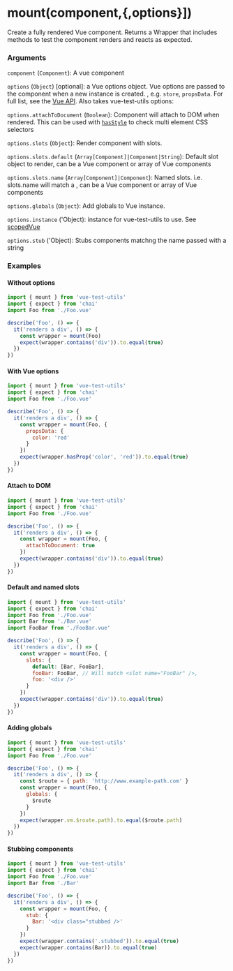 # mount(component,{,options}])

Create a fully rendered Vue component. Returns a Wrapper that includes methods to test the component renders and reacts as expected.

### Arguments

`component` (`Component`): A vue component

`options` (`Object`) [optional]: a Vue options object. Vue options are passed to the component when a new instance is created. , e.g. `store`, `propsData`. For full list, see the [Vue API](https://vuejs.org/v2/api/). Also takes vue-test-utils options:

`options.attachToDocument` (`Boolean`): Component will attach to DOM when rendered. This can be used with [`hasStyle`](/api/wrapper/hasStyle.md) to check multi element CSS selectors

`options.slots` (`Object`): Render component with slots.

`options.slots.default` (`Array[Component]|Component|String`): Default slot object to render, can be a Vue component or array of Vue components

`options.slots.name` (`Array[Component]|Component`): Named slots. i.e. slots.name will match a <slot name="name" />, can be a Vue component or array of Vue components

`options.globals` (`Object`): Add globals to Vue instance.

`options.instance` ('Object): instance for vue-test-utils to use. See [scopedVue](/api/scopedVue.md)

`options.stub` ('Object): Stubs components matchng the name passed with a string 

### Examples

#### Without options

```js
import { mount } from 'vue-test-utils'
import { expect } from 'chai'
import Foo from './Foo.vue'

describe('Foo', () => {
  it('renders a div', () => {
    const wrapper = mount(Foo)
    expect(wrapper.contains('div')).to.equal(true)
  })
})
```
#### With Vue options
```js
import { mount } from 'vue-test-utils'
import { expect } from 'chai'
import Foo from './Foo.vue'

describe('Foo', () => {
  it('renders a div', () => {
    const wrapper = mount(Foo, {
      propsData: {
        color: 'red'
      }
    })
    expect(wrapper.hasProp('color', 'red')).to.equal(true)
  })
})
```

#### Attach to DOM
```js
import { mount } from 'vue-test-utils'
import { expect } from 'chai'
import Foo from './Foo.vue'

describe('Foo', () => {
  it('renders a div', () => {
    const wrapper = mount(Foo, {
      attachToDocument: true
    })
    expect(wrapper.contains('div')).to.equal(true)
  })
})
```
#### Default and named slots
```js
import { mount } from 'vue-test-utils'
import { expect } from 'chai'
import Foo from './Foo.vue'
import Bar from './Bar.vue'
import FooBar from './FooBar.vue'

describe('Foo', () => {
  it('renders a div', () => {
    const wrapper = mount(Foo, {
      slots: {
        default: [Bar, FooBar],
        fooBar: FooBar, // Will match <slot name="FooBar" />,
        foo: '<div />'
      }
    })
    expect(wrapper.contains('div')).to.equal(true)
  })
})
```

#### Adding globals
```js
import { mount } from 'vue-test-utils'
import { expect } from 'chai'
import Foo from './Foo.vue'

describe('Foo', () => {
  it('renders a div', () => {
    const $route = { path: 'http://www.example-path.com' }
    const wrapper = mount(Foo, {
      globals: {
        $route
      }
    })
    expect(wrapper.vm.$route.path).to.equal($route.path)
  })
})
```

#### Stubbing components
```js
import { mount } from 'vue-test-utils'
import { expect } from 'chai'
import Foo from './Foo.vue'
import Bar from './Bar'

describe('Foo', () => {
  it('renders a div', () => {
    const wrapper = mount(Foo, {
      stub: {
        Bar: '<div class="stubbed />'
      }
    })
    expect(wrapper.contains('.stubbed')).to.equal(true)
    expect(wrapper.contains(Bar)).to.equal(true)
  })
})
```
